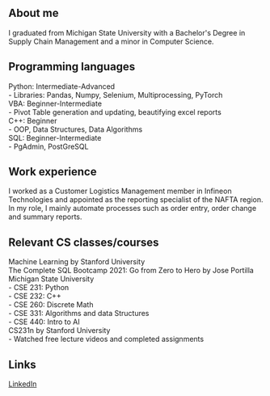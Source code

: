 ## About me

I graduated from Michigan State University with a Bachelor's Degree in Supply
Chain Management and a minor in Computer Science.

## Programming languages

Python: Intermediate-Advanced <br />
    - Libraries: Pandas, Numpy, Selenium, Multiprocessing, PyTorch <br />
VBA: Beginner-Intermediate <br />
    - Pivot Table generation and updating, beautifying excel reports <br />
C++: Beginner <br />
    - OOP, Data Structures, Data Algorithms <br />
SQL: Beginner-Intermediate <br />
    - PgAdmin, PostGreSQL

## Work experience

I worked as a Customer Logistics Management member in Infineon Technologies
and appointed as the reporting specialist of the NAFTA region. In my role,
I mainly automate processes such as order entry, order change and summary
reports.

## Relevant CS classes/courses

Machine Learning by Stanford University <br />
The Complete SQL Bootcamp 2021: Go from Zero to Hero by Jose Portilla <br />
Michigan State University <br />
    - CSE 231: Python <br />
    - CSE 232: C++ <br />
    - CSE 260: Discrete Math <br />
    - CSE 331: Algorithms and data Structures <br />
    - CSE 440: Intro to AI <br />
CS231n by Stanford University <br />
    - Watched free lecture videos and completed assignments <br />

## Links
[LinkedIn](https://www.linkedin.com/in/william-tjen/)

